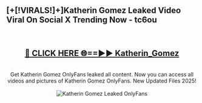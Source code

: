 <h2>[+[!VIRALS!]+]Katherin Gomez Leaked Video Viral On Social X Trending Now - tc6ou</h2>
<br>
<div align="center">
<h2><a href="https://libra.edu.pl?Katherin_Gomez" rel="nofollow">🔴 CLICK HERE 🌐==►► Katherin_Gomez</a></h2>
<br>
Get Katherin Gomez OnlyFans leaked all content. Now you can access all videos and pictures of Katherin Gomez OnlyFans. New Updated Files 2025!
<br>
<br>
<a href="https://libra.edu.pl?Katherin_Gomez" rel="nofollow" data-target="animated-image.originalLink"><img src="https://i.ibb.co.com/WyWwxjT/player-gif2.gif" alt="Katherin Gomez Leaked OnlyFans" style="max-width: 100%; display: inline-block;" data-target="animated-image.originalImage"></a>
</div>
<br>